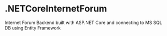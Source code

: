 # .NETCoreInternetForum
Internet Forum Backend built with ASP.NET Core and connecting to MS SQL DB using Entity Framework

